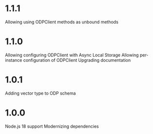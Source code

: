 # 1.1.1
Allowing using ODPClient methods as unbound methods

# 1.1.0
Allowing configuring ODPClient with Async Local Storage
Allowing per-instance configuration of ODPClient
Upgrading documentation

# 1.0.1
Adding vector type to ODP schema

# 1.0.0
Node.js 18 support
Modernizing dependencies

